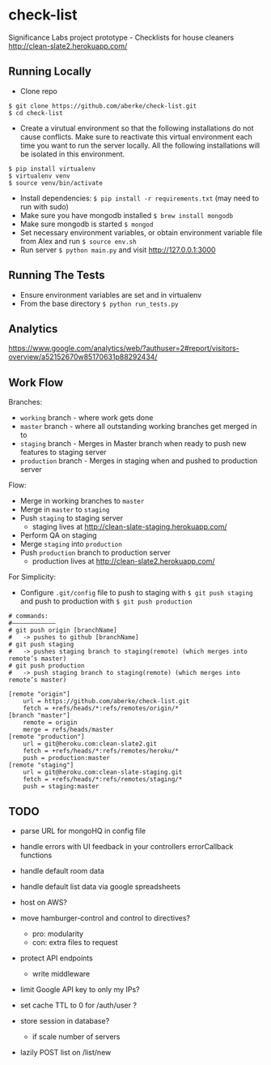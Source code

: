 check-list
==========

Significance Labs project prototype - Checklists for house cleaners
<http://clean-slate2.herokuapp.com/>


Running Locally
---

* Clone repo 

```
$ git clone https://github.com/aberke/check-list.git
$ cd check-list
```

* Create a virutual environment so that the following installations do not cause conflicts.  Make sure to reactivate this virtual environment each time you want to run the server locally.  All the following installations will be isolated in this environment.

```
$ pip install virtualenv
$ virtualenv venv
$ source venv/bin/activate
```

* Install dependencies: ```$ pip install -r requirements.txt``` (may need to run with sudo)
* Make sure you have mongodb installed ```$ brew install mongodb```
* Make sure mongodb is started ```$ mongod```
* Set necessary environment variables, or obtain environment variable file from Alex and run ```$ source env.sh```
* Run server ```$ python main.py``` and visit <http://127.0.0.1:3000>


Running The Tests
---

* Ensure environment variables are set and in virtualenv
* From the base directory ```$ python run_tests.py```


Analytics
---

<https://www.google.com/analytics/web/?authuser=2#report/visitors-overview/a52152670w85170631p88292434/>

Work Flow
---

Branches: 
- ```working``` branch 	- where work gets done
- ```master``` branch  	- where all outstanding working branches get merged in to
- ```staging``` branch 	- Merges in Master branch when ready to push new features to staging server
- ```production``` branch - Merges in staging when and pushed to production server

Flow:
- Merge in working branches to ```master```
- Merge in ```master``` to ```staging```
- Push ```staging``` to staging server
	- staging lives at <http://clean-slate-staging.herokuapp.com/>
- Perform QA on staging
- Merge ```staging``` into ```production```
- Push ```production``` branch to production server
	- production lives at <http://clean-slate2.herokuapp.com/>

For Simplicity:
* Configure ```.git/config``` file to push to staging with ```$ git push staging``` and push to production with ```$ git push production```

```
# commands:
#————————————
# git push origin [branchName] 
#	-> pushes to github [branchName]
# git push staging	     
#	-> pushes staging branch to staging(remote) (which merges into remote’s master) 
# git push production
#	-> push staging branch to staging(remote) (which merges into remote’s master)

[remote "origin"]
	url = https://github.com/aberke/check-list.git
	fetch = +refs/heads/*:refs/remotes/origin/*
[branch "master"]
	remote = origin
	merge = refs/heads/master
[remote "production"]
	url = git@heroku.com:clean-slate2.git
	fetch = +refs/heads/*:refs/remotes/heroku/*
	push = production:master
[remote "staging"]
	url = git@heroku.com:clean-slate-staging.git
	fetch = +refs/heads/*:refs/remotes/staging/*
	push = staging:master

```


TODO
---

- parse URL for mongoHQ in config file

- handle errors with UI feedback in your controllers errorCallback functions

- handle default room data

- handle default list data via google spreadsheets

- host on AWS?

- move hamburger-control and control to directives?
	- pro: modularity
	- con: extra files to request

- protect API endpoints
	- write middleware

- limit Google API key to only my IPs?


- set cache TTL to 0 for /auth/user ?

- store session in database?
	- if scale number of servers

- lazily POST list on /list/new

	










